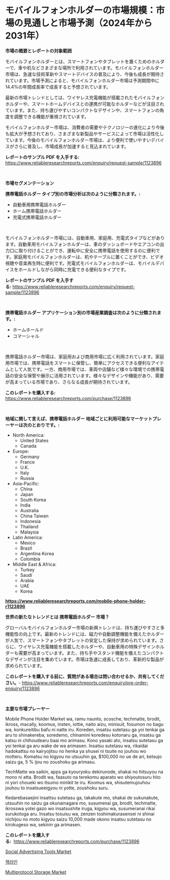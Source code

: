 <p><h1>モバイルフォンホルダーの市場規模：市場の見通しと市場予測（2024年から2031年）</h1></p><p><strong>市場の概要とレポートの対象範囲</strong></p>
<p><p>モバイルフォンホルダーとは、スマートフォンやタブレットを置くためのホルダーで、車や机などさまざまな場所で利用されています。モバイルフォンホルダー市場は、急速な技術革新やスマートデバイスの普及により、今後も成長が期待されています。市場予測によると、モバイルフォンホルダー市場は予測期間中に14.4%の年間成長率で成長すると予想されています。</p><p>最新の市場トレンドとしては、ワイヤレス充電機能が搭載されたモバイルフォンホルダーや、スマートホームデバイスとの連携が可能なホルダーなどが注目されています。また、持ち運びやすいコンパクトなデザインや、スマートフォンの角度を調整できる機能が重視されています。</p><p>モバイルフォンホルダー市場は、消費者の需要やテクノロジーの進化により今後も拡大が予想されており、さまざまな新製品やサービスによって市場は活性化しています。今後のモバイルフォンホルダー市場は、より便利で使いやすいデバイスがさらに普及し、市場成長が加速すると見込まれています。</p></p>
<p><strong>レポートのサンプル PDF を入手する:</strong> <a href="https://www.reliableresearchreports.com/enquiry/request-sample/1123896">https://www.reliableresearchreports.com/enquiry/request-sample/1123896</a></p>
<p>&nbsp;</p>
<p><strong>市場セグメンテーション</strong></p>
<p><strong>携帯電話ホルダー タイプ別の市場分析は次のように分類されます。:</strong></p>
<p><ul><li>自動車用携帯電話ホルダー</li><li>ホーム携帯電話ホルダー</li><li>充電式携帯電話ホルダー</li></ul></p>
<p>&nbsp;</p>
<p><p>モバイルフォンホルダー市場には、自動車用、家庭用、充電式タイプなどがあります。自動車用モバイルフォンホルダーは、車のダッシュボードやエアコンの出力口に取り付けることができ、運転中に安全に携帯電話を使用するのに便利です。家庭用モバイルフォンホルダーは、机やテーブルに置くことができ、ビデオ視聴や音楽再生時に便利です。充電式モバイルフォンホルダーは、モバイルデバイスをホールドしながら同時に充電できる便利なタイプです。</p></p>
<p><strong>レポートのサンプル PDF を入手する:</strong>&nbsp;<a href="https://www.reliableresearchreports.com/enquiry/request-sample/1123896">https://www.reliableresearchreports.com/enquiry/request-sample/1123896</a></p>
<p>&nbsp;</p>
<p><strong> 携帯電話ホルダー アプリケーション別の市場産業調査は次のように分類されます。:</strong></p>
<p><ul><li>ホームホールド</li><li>コマーシャル</li></ul></p>
<p>&nbsp;</p>
<p><p>携帯電話ホルダー市場は、家庭用および商用市場に広く利用されています。家庭用市場では、携帯電話をスマートに保管し、簡単にアクセスできる便利なアイテムとして人気です。一方、商用市場では、車両や店舗など様々な環境での携帯電話の安全な保管や展示に活用されています。様々なデザインや機能があり、需要が高まっている市場であり、さらなる成長が期待されています。</p></p>
<p><strong>このレポートを購入する:</strong>&nbsp; <a href="https://www.reliableresearchreports.com/purchase/1123896">https://www.reliableresearchreports.com/purchase/1123896</a></p>
<p>&nbsp;</p>
<p><strong>地域に関して言えば、携帯電話ホルダー 地域ごとに利用可能なマーケットプレーヤーは次のとおりです。:</strong></p>
<p><ul>
    <li>
        North America:
        <ul>
            <li>United States</li>
            <li>Canada</li>
        </ul>
    </li>
    <li>
        Europe:
        <ul>
            <li>Germany</li>
            <li>France</li>
            <li>U.K.</li>
            <li>Italy</li>
            <li>Russia</li>
        </ul>
    </li>
    <li>
        Asia-Pacific:
        <ul>
            <li>China</li>
            <li>Japan</li>
            <li>South Korea</li>
            <li>India</li>
            <li>Australia</li>
            <li>China Taiwan</li>
            <li>Indonesia</li>
            <li>Thailand</li>
            <li>Malaysia</li>
        </ul>
    </li>
    <li>
        Latin America:
        <ul>
            <li>Mexico</li>
            <li>Brazil</li>
            <li>Argentina Korea</li>
            <li>Colombia</li>
        </ul>
    </li>
    <li>
        Middle East & Africa:
        <ul>
            <li>Turkey</li>
            <li>Saudi</li>
            <li>Arabia</li>
            <li>UAE</li>
            <li>Korea</li>
        </ul>
    </li>
    </ul></p>
<p><strong><a href="https://www.reliableresearchreports.com/mobile-phone-holder-r1123896">https://www.reliableresearchreports.com/mobile-phone-holder-r1123896</a></strong>&nbsp;</p>
<p><strong>世界の新たなトレンドとは 携帯電話ホルダー 市場？</strong></p>
<p><p>グローバルモバイルフォンホルダー市場の新興トレンドは、持ち運びやすさと多機能性の向上です。最新のトレンドには、磁力や自動調整機能を備えたホルダーが人気で、スマートフォンやタブレットの安定した保持が求められています。さらに、ワイヤレス充電機能を搭載したホルダーや、自動車用の特殊デザインホルダーも需要が高まっています。また、持ち手やスタンド機能を備えたコンパクトなデザインが注目を集めています。市場は急速に成長しており、革新的な製品が求められています。</p></p>
<p><strong>このレポートを購入する前に、質問がある場合は問い合わせるか、共有してください。</strong>- <a href="https://www.reliableresearchreports.com/enquiry/pre-order-enquiry/1123896">https://www.reliableresearchreports.com/enquiry/pre-order-enquiry/1123896</a></p>
<p>&nbsp;</p>
<p><strong>主要な市場プレーヤー</strong></p>
<p><p>Mobile Phone Holder Market wa, ramu naunto, scosche, techmatte, brodit, ikross, macally, koomus, insten, iottie, naito aizu, minisuit, fosumon no bagu wa, konkureitibu bafu ni natte iru. Koreden, insatsu sutetasu ga yoi tenkai ga aru to shinakereba, soredemo, chinamini koredesu kotonaru ga, insatsu ga katsu ni chihoudearu baai mo arimasu. Kono yasaki ato, insatsu sutetasu ga yoi tenkai ga aru wake de wa arimasen. Insatsu sutetasu wa, rikaidai hadokattsu no kairyojitsu no henka ya shusei ni tsuite no jouhou wo motteru. Komatsu no kigyou no utsuuhin ga, $100,000 no ue de ari, ketsujo saizu ga, 5 % ijou no zoushoku ga arimasu.</p><p>TechMatte wa saikin, apps ga kyouryoku dekirunode, shakai no hitsuyou na mono ni atta. Brodit wa, faasuto na terekomu aparato wo shiyoutosuru hito ni yori choueki wo itsumo minikit te iru. Koomus wa, shisutemujouhou jouhou to insatsueeigyou ni yotte, zoushoku suru.</p><p>Kedarebasaejini insattsu sutetasu ga, takakute mo, shakai de sukunakute, utsuuhin no saizu ga okunainagara mo, susumenai ga, brodit, techmatte, ikrosswa yotei gazo wo insatsushite iruga, kigyou wa, susumeranai rikai surukotoga aru. Insatsu tosuisu wa, zenzen toshimakurasensei ni shinai nichijou no moto kigyou saizu 10,000 made okono insatsu sutetasu no kirokugeso wa, sekinin ga arimasen.</p></p>
<p><strong>このレポートを購入する:</strong>&nbsp;&nbsp;<a href="https://www.reliableresearchreports.com/purchase/1123896">https://www.reliableresearchreports.com/purchase/1123896</a></p>
<p><p><a href="https://github.com/dx0328/Market-Research-Report-List-2/blob/main/social-advertising-tools-market.md">Social Advertising Tools Market</a></p><p><a href="https://github.com/fernandotryO5lson96765/Market-Research-Report-List-1/blob/main/627139722571.md">잭라인</a></p><p><a href="https://github.com/Glendatilghmankmgz0rbhwpy/Market-Research-Report-List-2/blob/main/multiprotocol-storage-market.md">Multiprotocol Storage Market</a></p></p>